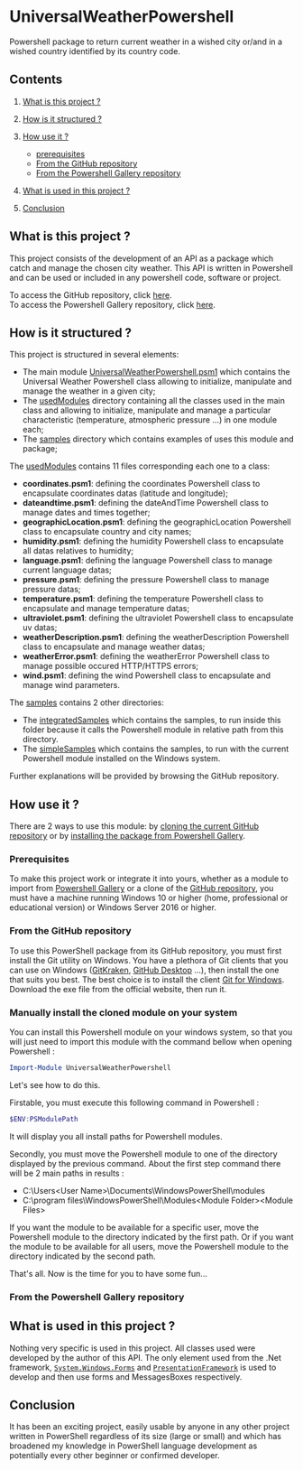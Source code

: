 # UniversalWeatherPowershell

Powershell package to return current weather in a wished city or/and in a wished country identified by its country code.

## Contents

1. [What is this project ?](#presentation)

2. [How is it structured ?](#structure)

3. [How use it ?](#how_use)
	- [prerequisites](#how_use_prerequisites)
	- [From the GitHub repository](#how_use_github)
	- [From the Powershell Gallery repository](#how_use_powershell_gallery)

4. [What is used in this project ?](#what_used)

5. [Conclusion](#conclusion)

<a name="presentation"/></a>
## What is this project ?

This project consists of the development of an API as a package which catch and manage the chosen city weather. 
This API is written in Powershell and can be used or included in any powershell code, software or project.

To access the GitHub repository, click [here](https://github.com/Vicken-Ghoubiguian/UniversalWeatherPowershell).<br/>
To access the Powershell Gallery repository, click [here](#truc).
  
<a name="structure"/></a>
## How is it structured ?

This project is structured in several elements:

- The main module [UniversalWeatherPowershell.psm1](https://github.com/Vicken-Ghoubiguian/UniversalWeatherPowershell/blob/master/UniversalWeatherPowershell.psm1) which contains the Universal Weather Powershell class allowing to initialize, manipulate and manage the weather in a given city;
- The [usedModules](https://github.com/Vicken-Ghoubiguian/UniversalWeatherPowershell/tree/master/usedModules) directory containing all the classes used in the main class and allowing to initialize, manipulate and manage a particular characteristic (temperature, atmospheric pressure ...) in one module each;
- The [samples](https://github.com/Vicken-Ghoubiguian/UniversalWeatherPowershell/tree/master/samples) directory which contains examples of uses this module and package;

The [usedModules](https://github.com/Vicken-Ghoubiguian/UniversalWeatherPowershell/tree/master/usedModules) contains 11 files corresponding each one to a class: 

- __coordinates.psm1__: defining the coordinates Powershell class to encapsulate coordinates datas (latitude and longitude);
- __dateandtime.psm1__: defining the dateAndTime Powershell class to manage dates and times together;
- __geographicLocation.psm1__: defining the geographicLocation Powershell class to encapsulate country and city names;
- __humidity.psm1__: defining the humidity Powershell class to encapsulate all datas relatives to humidity;
- __language.psm1__: defining the language Powershell class to manage current language datas;
- __pressure.psm1__: defining the pressure Powershell class to manage pressure datas;
- __temperature.psm1__: defining the temperature Powershell class to encapsulate and manage temperature datas;
- __ultraviolet.psm1__: defining the ultraviolet Powershell class to encapsulate uv datas;
- __weatherDescription.psm1__: defining the weatherDescription Powershell class to encapsulate and manage weather datas;
- __weatherError.psm1__: defining the weatherError Powershell class to manage possible occured HTTP/HTTPS errors;
- __wind.psm1__: defining the wind Powershell class to encapsulate and manage wind parameters.

The [samples](https://github.com/Vicken-Ghoubiguian/UniversalWeatherPowershell/tree/master/samples) contains 2 other directories:

- The [integratedSamples](https://github.com/Vicken-Ghoubiguian/UniversalWeatherPowershell/tree/master/samples/integratedSamples) which contains the samples, to run inside this folder because it calls the Powershell module in relative path from this directory.
- The [simpleSamples](https://github.com/Vicken-Ghoubiguian/UniversalWeatherPowershell/tree/master/samples/simpleSamples) which contains the samples, to run with the current Powershell module installed on the Windows system.

Further explanations will be provided by browsing the GitHub repository.

<a name="how_use"/></a>
## How use it ?

There are 2 ways to use this module: by [cloning the current GitHub repository](#how_use_github) or by [installing the package from Powershell Gallery](#how_use_powershell_gallery).

<a name="how_use_prerequisites"></a>
### Prerequisites

To make this project work or integrate it into yours, whether as a module to import from [Powershell Gallery](#how_use_powershell_gallery) or a clone of the [GitHub repository](#how_use_github), you must have a machine running Windows 10 or higher (home, professional or educational version) or Windows Server 2016 or higher.

<a name="how_use_github"></a>
### From the GitHub repository

To use this PowerShell package from its GitHub repository, you must first install the Git utility on Windows. 
You have a plethora of Git clients that you can use on Windows ([GitKraken](https://www.gitkraken.com/), [GitHub Desktop](https://desktop.github.com/) ...), then install the one that suits you best.
The best choice is to install the client [Git for Windows](https://gitforwindows.org/). Download the exe file from the official website, then run it.

### Manually install the cloned module on your system

You can install this Powershell module on your windows system, so that you will just need to import this module with the command bellow when opening Powershell :

```powershell
Import-Module UniversalWeatherPowershell
```
Let's see how to do this.

Firstable, you must execute this following command in Powershell :

```powershell
$ENV:PSModulePath
```
It will display you all install paths for Powershell modules.

Secondly, you must move the Powershell module to one of the directory displayed by the previous command.
About the first step command there will be 2 main paths in results :

- C:\Users\<User Name>\Documents\WindowsPowerShell\modules
- C:\program files\WindowsPowerShell\Modules\<Module Folder>\<Module Files>
	
If you want the module to be available for a specific user, move the Powershell module to the directory indicated by the first path.
Or if you want the module to be available for all users, move the Powershell module to the directory indicated by the second path.

That's all. 
Now is the time for you to have some fun...

<a name="how_use_powershell_gallery"></a>
### From the Powershell Gallery repository

<a name="what_used"/></a>
## What is used in this project ?

Nothing very specific is used in this project. All classes used were developed by the author of this API. The only element used from the .Net framework, [`System.Windows.Forms`](https://docs.microsoft.com/fr-fr/dotnet/api/system.windows.forms?view=net-5.0) and [`PresentationFramework`](https://referencesource.microsoft.com/#PresentationFramework) is used to develop and then use forms and MessagesBoxes respectively.

<a name="conclusion"/></a>
## Conclusion

It has been an exciting project, easily usable by anyone in any other project written in PowerShell regardless of its size (large or small) and which has broadened my knowledge in PowerShell language development as potentially every other beginner or confirmed developer.
